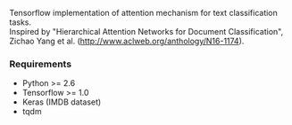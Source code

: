 Tensorflow implementation of attention mechanism for text classification tasks.  
Inspired by "Hierarchical Attention Networks for Document Classification", Zichao Yang et al. (http://www.aclweb.org/anthology/N16-1174).

### Requirements  
- Python >= 2.6
- Tensorflow >= 1.0
- Keras (IMDB dataset)
- tqdm

